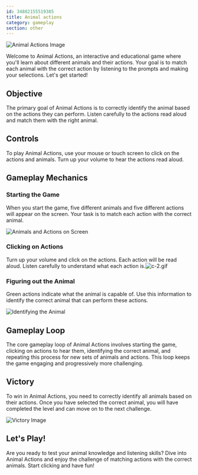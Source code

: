 ```yaml
---
id: 34882155519385
title: Animal actions
category: gameplay
section: other
---
```

![Animal Actions Image](https://help.studycat.com/hc/article_attachments/34882188453017)

Welcome to Animal Actions, an interactive and educational game where you'll learn about different animals and their actions. Your goal is to match each animal with the correct action by listening to the prompts and making your selections. Let's get started!

## Objective

The primary goal of Animal Actions is to correctly identify the animal based on the actions they can perform. Listen carefully to the actions read aloud and match them with the right animal.

## Controls

To play Animal Actions, use your mouse or touch screen to click on the actions and animals. Turn up your volume to hear the actions read aloud.

## Gameplay Mechanics

### Starting the Game

When you start the game, five different animals and five different actions will appear on the screen. Your task is to match each action with the correct animal.

![Animals and Actions on Screen](https://help.studycat.com/hc/article_attachments/34882188453017)

### Clicking on Actions

Turn up your volume and click on the actions. Each action will be read aloud. Listen carefully to understand what each action is.![c-2.gif](https://help.studycat.com/hc/article_attachments/35127586834841)

### Figuring out the Animal

Green actions indicate what the animal is capable of. Use this information to identify the correct animal that can perform these actions.

![Identifying the Animal](https://help.studycat.com/hc/article_attachments/34882188459545)

## Gameplay Loop

The core gameplay loop of Animal Actions involves starting the game, clicking on actions to hear them, identifying the correct animal, and repeating this process for new sets of animals and actions. This loop keeps the game engaging and progressively more challenging.

## Victory

To win in Animal Actions, you need to correctly identify all animals based on their actions. Once you have selected the correct animal, you will have completed the level and can move on to the next challenge.

![Victory Image](https://help.studycat.com/hc/article_attachments/34882155516441)

## Let's Play!

Are you ready to test your animal knowledge and listening skills? Dive into Animal Actions and enjoy the challenge of matching actions with the correct animals. Start clicking and have fun!